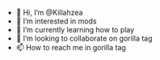 - 👋 Hi, I’m @Killahzea
- 👀 I’m interested in mods
- 🌱 I’m currently learning how to play
- 💞️ I’m looking to collaborate on gorilla tag
- 📫 How to reach me in gorilla tag

<!---
Killahzea/Killahzea is a ✨ special ✨ repository because its `README.md` (this file) appears on your GitHub profile.
You can click the Preview link to take a look at your changes.
--->
